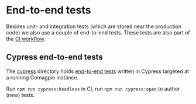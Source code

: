 # End-to-end tests

Besides unit- and integration tests (which are stored near the production code) we also use a couple of end-to-end tests.
These tests are also part of the [CI workflow](../.github/workflows/e2e-test.yml).

## Cypress end-to-end tests

The [cypress](./cypress/) directory holds [end-to-end tests](https://docs.cypress.io/guides/core-concepts/testing-types#What-is-E2E-Testing) written
in Cypress targeted at a running Gomagpie instance.

Run `npm run cypress:headless` in CI, run `npm run cypress:open` to author (new) tests.

